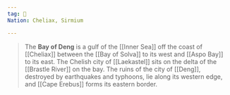 ```yaml
---
tag: 🌊
Nation: Cheliax, Sirmium

---
```

> The **Bay of Deng** is a gulf of the [[Inner Sea]] off the coast of [[Cheliax]] between the [[Bay of Solva]] to its west and [[Aspo Bay]] to its east. The Chelish city of [[Laekastel]] sits on the delta of the [[Brastle River]] on the bay. The ruins of the city of [[Deng]], destroyed by earthquakes and typhoons, lie along its western edge, and [[Cape Erebus]] forms its eastern border.








